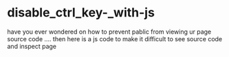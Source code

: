 # disable_ctrl_key-_with-js
have you ever wondered on how to prevent pablic from viewing ur page source code .... then here is a js code to make it difficult to see source code and inspect page
